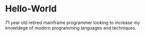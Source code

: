 # Hello-World
71 year old retired mainframe programmer looking to increase my knowldege of modern programming languages and techniques.

